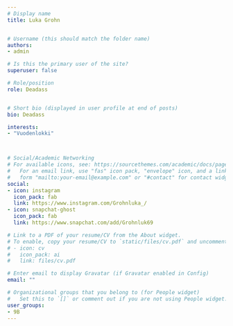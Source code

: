 ```yaml
---
# Display name
title: Luka Grohn


# Username (this should match the folder name)
authors:
- admin

# Is this the primary user of the site?
superuser: false

# Role/position
role: Deadass


# Short bio (displayed in user profile at end of posts)
bio: Deadass

interests:
- "Vuodenlokki"



# Social/Academic Networking
# For available icons, see: https://sourcethemes.com/academic/docs/page-builder/#icons
#   For an email link, use "fas" icon pack, "envelope" icon, and a link in the
#   form "mailto:your-email@example.com" or "#contact" for contact widget.
social:
- icon: instagram
  icon_pack: fab
  link: https://www.instagram.com/Grohnluka_/
- icon: snapchat-ghost
  icon_pack: fab
  link: https://www.snapchat.com/add/Grohnluk69  

# Link to a PDF of your resume/CV from the About widget.
# To enable, copy your resume/CV to `static/files/cv.pdf` and uncomment the lines below.
# - icon: cv
#   icon_pack: ai
#   link: files/cv.pdf

# Enter email to display Gravatar (if Gravatar enabled in Config)
email: ""

# Organizational groups that you belong to (for People widget)
#   Set this to `[]` or comment out if you are not using People widget.
user_groups:
- 9B
---
```


